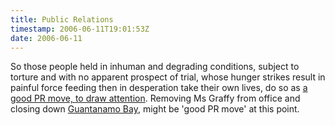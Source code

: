 ```yaml
---
title: Public Relations
timestamp: 2006-06-11T19:01:53Z
date: 2006-06-11
---
```


<p>So those people held in inhuman and degrading conditions, subject to torture and with no apparent prospect of trial,  whose hunger strikes result in painful force feeding then in desperation take their own lives, do so as <a href="http://news.bbc.co.uk/1/hi/world/americas/5069230.stm">a good PR move, to draw attention</a>. Removing Ms Graffy from office and closing down <a href="http://web.amnesty.org/pages/guantanamobay-index-eng">Guantanamo Bay</a>, might be 'good PR move' at this point.</p>
